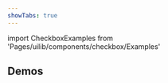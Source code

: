 ```yaml
---
showTabs: true
---
```


import CheckboxExamples from 'Pages/uilib/components/checkbox/Examples'

## Demos

<CheckboxExamples />
